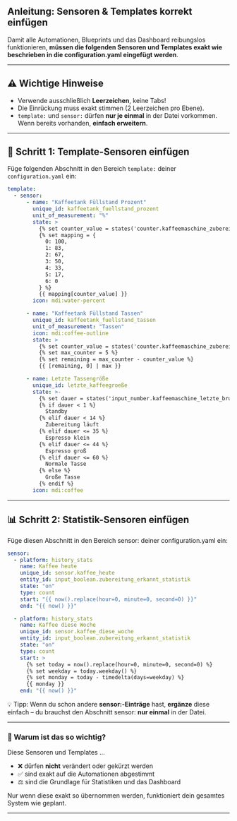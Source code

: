## Anleitung: Sensoren & Templates korrekt einfügen

Damit alle Automationen, Blueprints und das Dashboard reibungslos funktionieren, **müssen die folgenden Sensoren und Templates exakt wie beschrieben in die configuration.yaml eingefügt werden**.

---

## ⚠️ Wichtige Hinweise

- Verwende ausschließlich **Leerzeichen**, keine Tabs!
- Die Einrückung muss exakt stimmen (2 Leerzeichen pro Ebene).
- `template:` und `sensor:` dürfen **nur je einmal** in der Datei vorkommen. Wenn bereits vorhanden, **einfach erweitern**.

---

## 🧩 Schritt 1: Template-Sensoren einfügen

Füge folgenden Abschnitt in den Bereich `template:` deiner `configuration.yaml` ein:

```yaml
template:
  - sensor:
      - name: "Kaffeetank Füllstand Prozent"
        unique_id: kaffeetank_fuellstand_prozent
        unit_of_measurement: "%"
        state: >
          {% set counter_value = states('counter.kaffeemaschine_zubereitungen') | int(0) %}
          {% set mapping = {
            0: 100,
            1: 83,
            2: 67,
            3: 50,
            4: 33,
            5: 17,
            6: 0
          } %}
          {{ mapping[counter_value] }}
        icon: mdi:water-percent

      - name: "Kaffeetank Füllstand Tassen"
        unique_id: kaffeetank_fuellstand_tassen
        unit_of_measurement: "Tassen"
        icon: mdi:coffee-outline
        state: >
          {% set counter_value = states('counter.kaffeemaschine_zubereitungen') | int(0) %}
          {% set max_counter = 5 %}
          {% set remaining = max_counter - counter_value %}
          {{ [remaining, 0] | max }}

      - name: Letzte Tassengröße
        unique_id: letzte_kaffeegroeße
        state: >-
          {% set dauer = states('input_number.kaffeemaschine_letzte_bruehdauer') | float(0) %}
          {% if dauer < 1 %}
            Standby
          {% elif dauer < 14 %}
            Zubereitung läuft
          {% elif dauer <= 35 %}
            Espresso klein
          {% elif dauer <= 44 %}
            Espresso groß
          {% elif dauer <= 60 %}
            Normale Tasse
          {% else %}
            Große Tasse
          {% endif %}
        icon: mdi:coffee
```
---

## 📊 Schritt 2: Statistik-Sensoren einfügen

Füge diesen Abschnitt in den Bereich sensor: deiner configuration.yaml ein:

```yaml
sensor:
  - platform: history_stats
    name: Kaffee heute
    unique_id: sensor.kaffee_heute
    entity_id: input_boolean.zubereitung_erkannt_statistik
    state: "on"
    type: count
    start: "{{ now().replace(hour=0, minute=0, second=0) }}"
    end: "{{ now() }}"

  - platform: history_stats
    name: Kaffee diese Woche
    unique_id: sensor.kaffee_diese_woche
    entity_id: input_boolean.zubereitung_erkannt_statistik
    state: "on"
    type: count
    start: >
      {% set today = now().replace(hour=0, minute=0, second=0) %}
      {% set weekday = today.weekday() %}
      {% set monday = today - timedelta(days=weekday) %}
      {{ monday }}
    end: "{{ now() }}"
```

💡 Tipp: Wenn du schon andere **sensor:-Einträge** hast, **ergänze** diese einfach – du brauchst den Abschnitt sensor: **nur einmal** in der Datei.

---

### 💪 Warum ist das so wichtig?

Diese Sensoren und Templates …

- ❌ dürfen **nicht** verändert oder gekürzt werden
- ✅ sind exakt auf die Automationen abgestimmt
- ⚖️ sind die Grundlage für Statistiken und das Dashboard

Nur wenn diese exakt so übernommen werden, funktioniert dein gesamtes System wie geplant.

---

